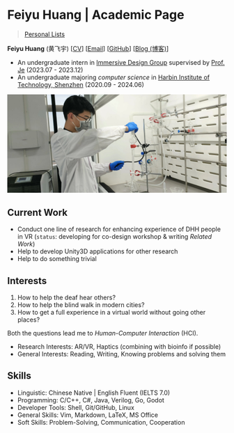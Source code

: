 # Feiyu Huang | Academic Page

> [Personal Lists](https://gist.github.com/huang-feiyu/f78549e6282399338e4d08a7c7a21089)

**Feiyu Huang** (黄飞宇) [[CV](https://github.com/huang-feiyu/academics/blob/main/assets/CV.pdf)] [[Email](mailto:0711feiyu@gmail.com)] [[GitHub](https://github.com/huang-feiyu)] [[Blog (博客)](https://xn--29s704loyd.com/)]

- An undergraduate intern in [Immersive Design Group](https://www.seungwooje.com/home) supervised by [Prof. Je](https://www.seungwooje.com/) (2023.07 - 2023.12)
- An undergraduate majoring *computer science* in [Harbin Institute of Technology, Shenzhen](http://en.hitsz.edu.cn/) (2020.09 - 2024.06)

![Feiyu Huang](https://raw.githubusercontent.com/huang-feiyu/academics/main/assets/huang-in-lab.jpg)

## Current Work

* Conduct one line of research for enhancing experience of DHH people in VR (`status`: developing for co-design workshop & writing *Related Work*)
* Help to develop Unity3D applications for other research
* Help to do something trivial

## Interests

1. How to help the deaf hear others?
2. How to help the blind walk in modern cities?
3. How to get a full experience in a virtual world without going other places?

Both the questions lead me to *Human-Computer Interaction* (HCI).

* Research Interests: AR/VR, Haptics (combining with bioinfo if possible)
* General Interests: Reading, Writing, Knowing problems and solving them

## Skills

* Linguistic: Chinese Native \| English Fluent (IELTS 7.0)
* Programming: C/C++, C#, Java, Verilog, Go, Godot
* Developer Tools: Shell, Git/GitHub, Linux
* General Skills: Vim, Markdown, LaTeX, MS Office
* Soft Skills: Problem-Solving, Communication, Cooperation

